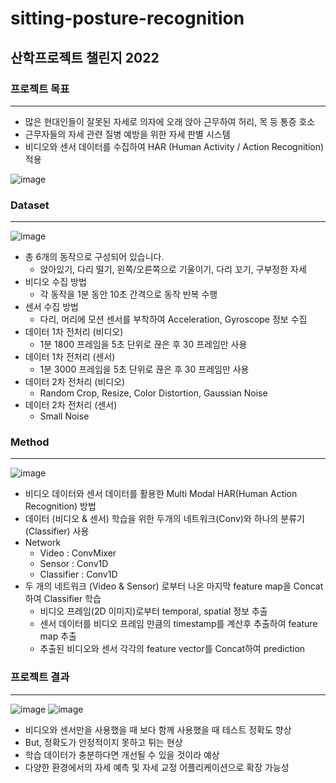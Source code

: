 # sitting-posture-recognition
## 산학프로젝트 챌린지 2022

### 프로젝트 목표

---

- 많은 현대인들이 잘못된 자세로 의자에 오래 앉아 근무하여 허리, 목 등 통증 호소
- 근무자들의 자세 관련 질병 예방을 위한 자세 판별 시스템
- 비디오와 센서 데이터를 수집하여 HAR (Human Activity / Action Recognition) 적용

![image](https://user-images.githubusercontent.com/80090973/204742497-df5f7958-18ea-4994-8db4-4bede9ca2689.png)

### Dataset

---

![image](https://user-images.githubusercontent.com/80090973/204742665-825e74f0-8219-4259-ab19-5421dd081f7a.png)

- 총 6개의 동작으로 구성되어 있습니다.
    - 앉아있기, 다리 떨기, 왼쪽/오른쪽으로 기울이기, 다리 꼬기, 구부정한 자세
- 비디오 수집 방법
    - 각 동작을 1분 동안 10초 간격으로 동작 반복 수행
- 센서 수집 방법
    - 다리, 머리에 모션 센서를 부착하여 Acceleration, Gyroscope 정보 수집
- 데이터 1차 전처리 (비디오)
    - 1분 1800 프레임을 5초 단위로 끊은 후 30 프레임만 사용
- 데이터 1차 전처리 (센서)
    - 1분 3000 프레임을 5초 단위로 끊은 후 30 프레임만 사용
- 데이터 2차 전처리 (비디오)
    - Random Crop, Resize, Color Distortion, Gaussian Noise
- 데이터 2차 전처리 (센서)
    - Small Noise


### Method

---
![image](https://user-images.githubusercontent.com/80090973/204742836-cba61804-93b5-45e9-b311-1d39ae42d025.png)


- 비디오 데이터와 센서 데이터를 활용한 Multi Modal HAR(Human Action Recognition) 방법
- 데이터 (비디오 & 센서) 학습을 위한 두개의 네트워크(Conv)와 하나의 분류기(Classifier) 사용
- Network
    - Video : ConvMixer
    - Sensor : Conv1D
    - Classifier : Conv1D
- 두 개의 네트워크 (Video & Sensor) 로부터 나온 마지막 feature map을 Concat하여 Classifier 학습
    - 비디오 프레임(2D 이미지)로부터 temporal, spatial 정보 추출
    - 센서 데이터를 비디오 프레임 만큼의 timestamp를 계산후 추출하여 feature map 추출
    - 추출된 비디오와 센서 각각의 feature vector를 Concat하여 prediction


### 프로젝트 결과

---

![image](https://user-images.githubusercontent.com/80090973/204743098-d4864c7c-d37c-4c93-ac15-91ff99bfd0fb.png)
![image](https://user-images.githubusercontent.com/80090973/204743158-2b769785-1edb-4b70-b01b-86bf948452a8.png)

- 비디오와 센서만을 사용했을 때 보다 함께 사용했을 때 테스트 정확도 향상
- But, 정확도가 안정적이지 못하고 튀는 현상
- 학습 데이터가 충분하다면 개선될 수 있을 것이라 예상
- 다양한 환경에서의 자세 예측 및 자세 교정 어플리케이션으로 확장 가능성
